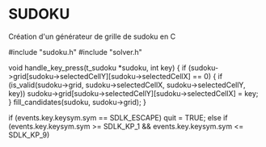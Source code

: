 # SUDOKU
Création d'un générateur de grille de sudoku en C

#include "sudoku.h"
#include "solver.h"

void handle_key_press(t_sudoku *sudoku, int key)
{
	if (sudoku->grid[sudoku->selectedCellY][sudoku->selectedCellX] == 0)
	{
		if (is_valid(sudoku->grid, sudoku->selectedCellX, sudoku->selectedCellY, key))
			sudoku->grid[sudoku->selectedCellY][sudoku->selectedCellX] = key;
	}
	fill_candidates(sudoku, sudoku->grid);
}


if (events.key.keysym.sym == SDLK_ESCAPE)
					quit = TRUE;
				else if (events.key.keysym.sym >= SDLK_KP_1 && events.key.keysym.sym <= SDLK_KP_9)